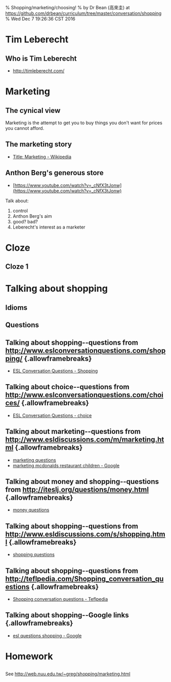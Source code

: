 % Shopping/marketing/choosing!
% by Dr Bean (高來圭) at https://github.com/drbean/curriculum/tree/master/conversation/shopping
% Wed Dec  7 19:26:36 CST 2016

# Tim Leberecht

## Who is Tim Leberecht

- [http://timleberecht.com/ ](http://timleberecht.com/)

# Marketing

## The cynical view

Marketing is the attempt to get you to buy things you don't want for prices you cannot afford.

## The marketing story

- [Title: Marketing - Wikipedia ](https://en.wikipedia.org/wiki/Marketing)


## Anthon Berg's generous store

- [https://www.youtube.com/watch?v=_cNfX3tJonw](https://www.youtube.com/watch?v=_cNfX3tJonw)

Talk about:

1. control
2. Anthon Berg's aim
3. good? bad?
4. Leberecht's interest as a marketer

# Cloze

## Cloze 1


# Talking about shopping

## Idioms

## Questions

## Talking about shopping--questions from http://www.eslconversationquestions.com/shopping/ {.allowframebreaks}

- [ESL Conversation Questions - Shopping](http://www.eslconversationquestions.com/shopping/)

## Talking about choice--questions from http://www.eslconversationquestions.com/choices/ {.allowframebreaks}

- [ESL Conversation Questions - choice](http://www.eslconversationquestions.com/choices/)

## Talking about marketing--questions from http://www.esldiscussions.com/m/marketing.html {.allowframebreaks}

- [marketing questions](http://www.esldiscussions.com/m/marketing.html)
- [marketing mcdonalds restaurant children - Google ](http://www.google.com.tw/search?q=marketing+mcdonalds+restaurant+children&num=100&gws_rd=cr&ei=otBQWJXWFYfA0gSOoqGIBQ)


## Talking about money and shopping--questions from http://iteslj.org/questions/money.html {.allowframebreaks}

- [money questions](http://iteslj.org/questions/money.html )

## Talking about shopping--questions from http://www.esldiscussions.com/s/shopping.html {.allowframebreaks}

- [shopping questions](http://www.esldiscussions.com/s/shopping.html)

## Talking about shopping--questions from http://teflpedia.com/Shopping_conversation_questions {.allowframebreaks}

- [Shopping conversation questions - Teflpedia](http://teflpedia.com/Shopping_conversation_questions)



## Talking about shopping--Google links {.allowframebreaks}

- [esl questions shopping - Google  ](http://www.google.com.tw/search?q=esl+questions+shopping&num=100)


# Homework

##

See <a href="http://web.nuu.edu.tw/~greg/shopping/marketing.html">http://web.nuu.edu.tw/~greg/shopping/marketing.html</a>
